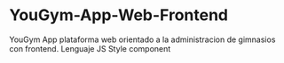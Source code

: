 # YouGym-App-Web-Frontend
YouGym App plataforma web orientado a la administracion de gimnasios con frontend. Lenguaje JS Style component
